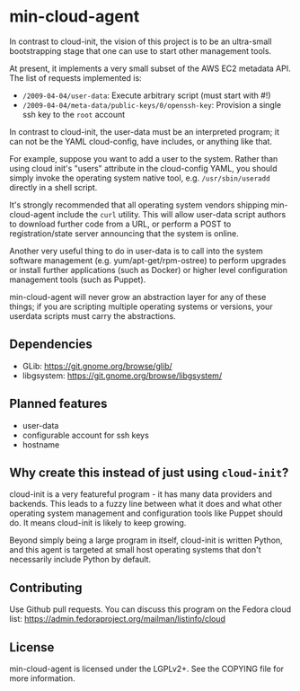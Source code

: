 min-cloud-agent
===============

In contrast to cloud-init, the vision of this project is to be an
ultra-small bootstrapping stage that one can use to start other
management tools.

At present, it implements a very small subset of the AWS EC2 metadata API.
The list of requests implemented is:

 * `/2009-04-04/user-data`: Execute arbitrary script (must start with #!)
 * `/2009-04-04/meta-data/public-keys/0/openssh-key`: Provision a single ssh key to the `root` account

In contrast to cloud-init, the user-data must be an interpreted
program; it can not be the YAML cloud-config, have includes, or
anything like that.

For example, suppose you want to add a user to the system.  Rather
than using cloud init's "users" attribute in the cloud-config YAML,
you should simply invoke the operating system native tool,
e.g. `/usr/sbin/useradd` directly in a shell script.

It's strongly recommended that all operating system vendors shipping
min-cloud-agent include the `curl` utility.  This will allow user-data
script authors to download further code from a URL, or perform a POST
to registration/state server announcing that the system is online.

Another very useful thing to do in user-data is to call into the
system software management (e.g. yum/apt-get/rpm-ostree) to perform
upgrades or install further applications (such as Docker) or higher
level configuration management tools (such as Puppet).

min-cloud-agent will never grow an abstraction layer for any of these
things; if you are scripting multiple operating systems or versions,
your userdata scripts must carry the abstractions.

Dependencies
------------

 * GLib: https://git.gnome.org/browse/glib/
 * libgsystem: https://git.gnome.org/browse/libgsystem/

Planned features
----------------

 * user-data
 * configurable account for ssh keys
 * hostname

Why create this instead of just using `cloud-init`?
---------------------------------------------------

cloud-init is a very featureful program - it has many data providers
and backends.  This leads to a fuzzy line between what it does and
what other operating system management and configuration tools like
Puppet should do.  It means cloud-init is likely to keep growing.

Beyond simply being a large program in itself, cloud-init is written
Python, and this agent is targeted at small host operating systems
that don't necessarily include Python by default.

Contributing
------------

Use Github pull requests.  You can discuss this program on the Fedora
cloud list: https://admin.fedoraproject.org/mailman/listinfo/cloud

License
-------

min-cloud-agent is licensed under the LGPLv2+.  See the COPYING
file for more information.
